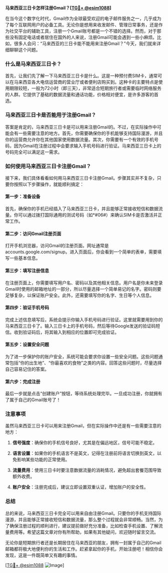 **马来西亚三日卡怎样注册Gmail？[[TG💪+ @esim1088](https://t.me/s/esim1088)]**

在当今这个数字化时代，Gmail作为全球最受欢迎的电子邮件服务之一，几乎成为了每个互联网用户的必备工具。无论你是想用来收发邮件、管理日常事务，还是作为社交平台的辅助工具，注册一个Gmail账号都是一个不错的选择。然而，对于那些没有固定电话或者居住在国外的人来说，注册Gmail可能会遇到一些小麻烦。比如，很多人会问：“马来西亚的三日卡能不能用来注册Gmail？”今天，我们就来详细聊聊这个问题。

### 什么是马来西亚三日卡？

首先，让我们先了解一下马来西亚三日卡是什么。这是一种预付费SIM卡，通常可以在马来西亚各大电信运营商的营业厅或者便利店购买到。这种卡的主要特点是使用期限较短，一般为72小时（即三天），非常适合短期旅行者或需要临时网络服务的人群。它提供了基础的数据流量和通话功能，价格相对便宜，是许多游客的首选。

### 马来西亚三日卡是否能用于注册Gmail？

答案是肯定的，马来西亚三日卡是可以用来注册Gmail的。不过，在实际操作中可能会有一些需要注意的地方。首先，你需要确保你的手机能够支持国际漫游，并且你的运营商允许你在其他国家使用数据流量。其次，你需要有一个有效的手机号码，因为Gmail在注册过程中会要求输入手机号码进行验证。马来西亚三日卡上的号码完全可以满足这一需求。

### 如何使用马来西亚三日卡注册Gmail？

接下来，我们具体看看如何用马来西亚三日卡注册Gmail。步骤其实并不复杂，只要你按照以下步骤操作，就能顺利搞定：

#### 第一步：准备设备

首先，确保你的手机已经插入了马来西亚三日卡，并且能够正常接收短信和数据流量。你可以通过拨打国际通用的测试号码（如*#06#）来确认SIM卡是否激活并正常工作。

#### 第二步：访问Gmail注册页面

打开手机浏览器，访问Gmail的注册页面。网址通常是accounts.google.com/signup。进入页面后，你会看到一个简单的表单，需要填写一些基本信息。

#### 第三步：填写注册信息

在注册页面上，你需要填写用户名、密码以及其他相关信息。用户名是你未来登录Gmail时使用的邮箱地址的一部分，所以尽量选择一个简单易记的名字。密码则要足够复杂，以保证账户安全。此外，还需要填写你的名字、生日等个人信息。

#### 第四步：验证手机号码

完成上述信息填写后，系统会提示你输入手机号码进行验证。这里就需要用到你的马来西亚三日卡了。输入三日卡上的手机号码，然后等待Google发送的验证码短信。收到验证码后，将其输入到相应的位置即可完成验证。

#### 第五步：设置安全问题

为了进一步保护你的账户安全，系统可能会要求你设置一些安全问题。这些问题通常包括“你的出生地”、“你最喜欢的食物”之类的内容。回答这些问题时，尽量选择自己容易记住的答案。

#### 第六步：完成注册

最后一步就是点击“创建账户”按钮，等待系统处理完毕。一旦成功注册，你就拥有了属于自己的Gmail账号了！

### 注意事项

虽然马来西亚三日卡可以用来注册Gmail，但在实际操作中还是有一些需要注意的地方：

1. **信号强度**：确保你的手机信号良好，尤其是在偏远地区，信号可能不稳定。
   
2. **语言设置**：如果你的手机语言不是英文，记得在注册前将语言切换到英文，以免影响某些功能的正常使用。

3. **流量费用**：使用三日卡时要注意数据流量的消耗情况，避免超出套餐范围导致额外收费。

4. **账户安全**：注册完成后，建议立即设置双重认证，增加账户的安全性。

### 总结

总的来说，马来西亚三日卡完全可以用来自由注册Gmail。只要你的手机支持国际漫游，并且能够正常接收短信和数据流量，那么整个过程就会非常顺畅。当然，为了确保注册过程的顺利进行，建议提前做好充分准备，比如检查手机设置、了解流量费用等。希望这篇文章对你有所帮助，如果有其他疑问，欢迎随时留言交流。

无论你是短期旅行者还是长期居住在马来西亚的朋友，拥有一封属于自己的Gmail邮箱都将极大地便利你的生活和工作。赶紧拿起你的手机，开始注册吧！相信你会发现，这是一件既简单又有趣的事情。

[[TG💪+ @esim1088](https://t.me/s/esim1088) ![Image](https://i.postimg.cc/4NQfJmqS/Snipaste-2025-05-13-00-14-12.png)]